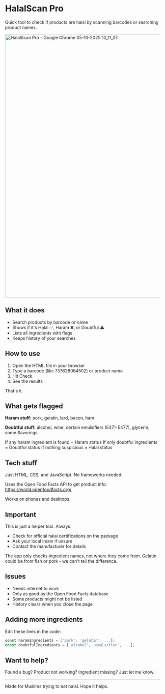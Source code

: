 # HalalScan Pro

Quick tool to check if products are halal by scanning barcodes or searching product names.

<img width="1920" height="856" alt="HalalScan Pro - Google Chrome 05-10-2025 10_11_07" src="https://github.com/user-attachments/assets/af7ac2e9-5c88-4349-8030-5941f1224c4c" />

## What it does

- Search products by barcode or name
- Shows if it's Halal ✅, Haram ❌, or Doubtful ⚠️
- Lists all ingredients with flags
- Keeps history of your searches

## How to use

1. Open the HTML file in your browser
2. Type a barcode (like 737628064502) or product name
3. Hit Check
4. See the results

That's it.

## What gets flagged

**Haram stuff:** pork, gelatin, lard, bacon, ham

**Doubtful stuff:** alcohol, wine, certain emulsifiers (E471-E477), glycerin, some flavorings

If any haram ingredient is found = Haram status
If only doubtful ingredients = Doubtful status
If nothing suspicious = Halal status

## Tech stuff

Just HTML, CSS, and JavaScript. No frameworks needed.

Uses the Open Food Facts API to get product info: https://world.openfoodfacts.org/

Works on phones and desktops.

## Important

This is just a helper tool. Always:
- Check for official halal certifications on the package
- Ask your local imam if unsure
- Contact the manufacturer for details

The app only checks ingredient names, not where they come from. Gelatin could be from fish or pork - we can't tell the difference.

## Issues

- Needs internet to work
- Only as good as the Open Food Facts database
- Some products might not be listed
- History clears when you close the page

## Adding more ingredients

Edit these lines in the code:

```javascript
const haramIngredients = ['pork', 'gelatin', ...];
const doubtfulIngredients = ['alcohol', 'emulsifier', ...];
```

## Want to help?

Found a bug? Product not working? Ingredient missing? Just let me know.

---

Made for Muslims trying to eat halal. Hope it helps.
